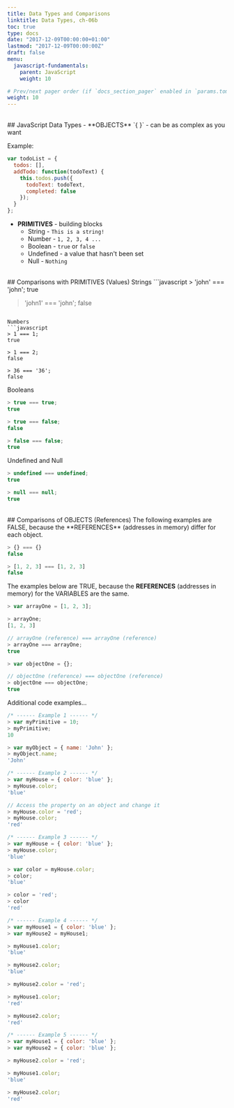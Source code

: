 ```yaml
---
title: Data Types and Comparisons
linktitle: Data Types, ch-06b
toc: true
type: docs
date: "2017-12-09T00:00:00+01:00"
lastmod: "2017-12-09T00:00:00Z"
draft: false
menu:
  javascript-fundamentals:
    parent: JavaScript
    weight: 10

# Prev/next pager order (if `docs_section_pager` enabled in `params.toml`)
weight: 10
---
```


<br>
## JavaScript Data Types
- **OBJECTS** `{ }` - can be as complex as you want  

Example:  
```javascript
var todoList = { 
  todos: [], 
  addTodo: function(todoText) {
    this.todos.push({
      todoText: todoText,
      completed: false
    });
  } 
};
```  

- **PRIMITIVES** - building blocks  
  - String - `This is a string!`  
  - Number - `1, 2, 3, 4 ...`  
  - Boolean - `true` or `false`  
  - Undefined - a value that hasn't been set  
  - Null - `Nothing`  

<br>
## Comparisons with PRIMITIVES (Values)
Strings  
```javascript
> 'john' === 'john';
true

> 'john1' === 'john';
false
```

Numbers  
```javascript
> 1 === 1;
true

> 1 === 2;
false

> 36 === '36';
false
```

Booleans  
```javascript
> true === true;
true

> true === false;
false

> false === false;
true
```

Undefined and Null  
```javascript
> undefined === undefined;
true

> null === null;
true
```

<br>
## Comparisons of OBJECTS (References)
The following examples are FALSE, because the **REFERENCES** (addresses in memory) differ for each object.  

```javascript
> {} === {}
false

> [1, 2, 3] === [1, 2, 3]
false
```
The examples below are TRUE, because the **REFERENCES** (addresses in memory) for the VARIABLES are the same.  

```javascript
> var arrayOne = [1, 2, 3];

> arrayOne;
[1, 2, 3]

// arrayOne (reference) === arrayOne (reference)
> arrayOne === arrayOne;
true

> var objectOne = {};

// objectOne (reference) === objectOne (reference)
> objectOne === objectOne;
true
```

Additional code examples...  
```javascript
/* ------ Example 1 ------ */
> var myPrimitive = 10;
> myPrimitive;
10

> var myObject = { name: 'John' };
> myObject.name;
'John'

/* ------ Example 2 ------ */
> var myHouse = { color: 'blue' };
> myHouse.color;
'blue'

// Access the property on an object and change it
> myHouse.color = 'red';
> myHouse.color;
'red'

/* ------ Example 3 ------ */
> var myHouse = { color: 'blue' };
> myHouse.color;
'blue'

> var color = myHouse.color;
> color;
'blue'

> color = 'red';
> color
'red'

/* ------ Example 4 ------ */
> var myHouse1 = { color: 'blue' };
> var myHouse2 = myHouse1;

> myHouse1.color;
'blue'

> myHouse2.color;
'blue'

> myHouse2.color = 'red';

> myHouse1.color;
'red'

> myHouse2.color;
'red'

/* ------ Example 5 ------ */
> var myHouse1 = { color: 'blue' };
> var myHouse2 = { color: 'blue' };

> myHouse2.color = 'red';

> myHouse1.color;
'blue'

> myHouse2.color;
'red'
```
